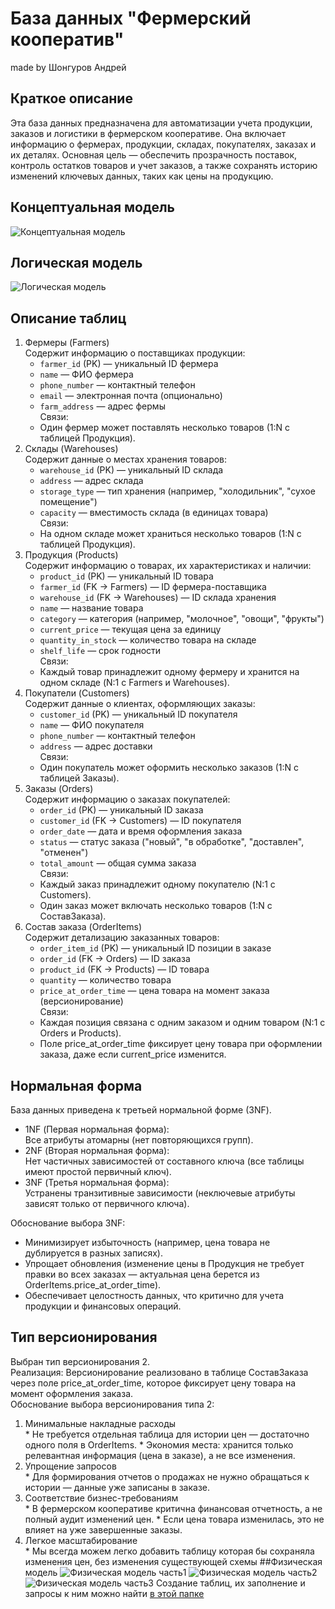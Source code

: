# База данных "Фермерский кооператив"

made by Шонгуров Андрей
## Краткое описание
Эта база данных предназначена для автоматизации учета продукции, заказов и логистики в фермерском кооперативе. Она включает информацию о фермерах, продукции, складах, покупателях, заказах и их деталях. Основная цель — обеспечить прозрачность поставок, контроль остатков товаров и учет заказов, а также сохранять историю изменений ключевых данных, таких как цены на продукцию.
## Концептуальная модель
![Концептуальная модель](https://github.com/user-attachments/assets/ecb0428e-92ab-48d3-875d-d5a78c675ad8)
## Логическая модель
![Логическая модель](https://github.com/user-attachments/assets/bf50c28d-d047-45c5-b882-4fe1bab97f49)
## Описание таблиц
1. Фермеры (Farmers)  
  Содержит информацию о поставщиках продукции:
    * `farmer_id` (PK) — уникальный ID фермера
    * `name` — ФИО фермера
    * `phone_number` — контактный телефон
    * `email` — электронная почта (опционально)
    * `farm_address` — адрес фермы  
  Связи:
   * Один фермер может поставлять несколько товаров (1:N с таблицей Продукция).
2. Склады (Warehouses)  
  Содержит данные о местах хранения товаров:
    * `warehouse_id` (PK) — уникальный ID склада
    * `address` — адрес склада
    * `storage_type` — тип хранения (например, "холодильник", "сухое помещение")
    * `capacity` — вместимость склада (в единицах товара)  
  Связи:
    * На одном складе может храниться несколько товаров (1:N с таблицей Продукция).
3. Продукция (Products)  
  Содержит информацию о товарах, их характеристиках и наличии:
    * `product_id` (PK) — уникальный ID товара
    * `farmer_id` (FK → Farmers) — ID фермера-поставщика
    * `warehouse_id` (FK → Warehouses) — ID склада хранения
    * `name` — название товара
    * `category` — категория (например, "молочное", "овощи", "фрукты")
    * `current_price` — текущая цена за единицу
    * `quantity_in_stock` — количество товара на складе
    * `shelf_life` — срок годности  
  Связи:
    * Каждый товар принадлежит одному фермеру и хранится на одном складе (N:1 с Farmers и Warehouses).
4. Покупатели (Customers)  
  Содержит данные о клиентах, оформляющих заказы:
    * `customer_id` (PK) — уникальный ID покупателя
    * `name` — ФИО покупателя
    * `phone_number` — контактный телефон
    * `address` — адрес доставки  
  Связи:
    * Один покупатель может оформить несколько заказов (1:N с таблицей Заказы).
5. Заказы (Orders)  
  Содержит информацию о заказах покупателей:
    * `order_id` (PK) — уникальный ID заказа
    * `customer_id` (FK → Customers) — ID покупателя
    * `order_date` — дата и время оформления заказа
    * `status` — статус заказа ("новый", "в обработке", "доставлен", "отменен")
    * `total_amount` — общая сумма заказа  
  Связи:
    * Каждый заказ принадлежит одному покупателю (N:1 с Customers).
    * Один заказ может включать несколько товаров (1:N с СоставЗаказа).
6. Состав заказа (OrderItems)  
  Содержит детализацию заказанных товаров:
    * `order_item_id` (PK) — уникальный ID позиции в заказе
    * `order_id` (FK → Orders) — ID заказа
    * `product_id` (FK → Products) — ID товара
    * `quantity` — количество товара
    * `price_at_order_time` — цена товара на момент заказа (версионирование)  
  Связи:
    * Каждая позиция связана с одним заказом и одним товаром (N:1 с Orders и Products).
    * Поле price_at_order_time фиксирует цену товара при оформлении заказа, даже если current_price изменится.

## Нормальная форма
База данных приведена к третьей нормальной форме (3NF).
  * 1NF (Первая нормальная форма):  
    Все атрибуты атомарны (нет повторяющихся групп).
  * 2NF (Вторая нормальная форма):  
    Нет частичных зависимостей от составного ключа (все таблицы имеют простой первичный ключ).
  * 3NF (Третья нормальная форма):  
    Устранены транзитивные зависимости (неключевые атрибуты зависят только от первичного ключа).

Обоснование выбора 3NF:
  - Минимизирует избыточность (например, цена товара не дублируется в разных записях).
  - Упрощает обновления (изменение цены в Продукция не требует правки во всех заказах — актуальная цена берется из OrderItems.price_at_order_time).
  - Обеспечивает целостность данных, что критично для учета продукции и финансовых операций.
## Тип версионирования
Выбран тип версионирования 2.  
Реализация: 
  Версионирование реализовано в таблице СоставЗаказа через поле price_at_order_time, которое фиксирует цену товара на момент оформления заказа.  
Обоснование выбора версионирования типа 2:
  1. Минимальные накладные расходы  
    * Не требуется отдельная таблица для истории цен — достаточно одного поля в OrderItems.
    * Экономия места: хранится только релевантная информация (цена в заказе), а не все изменения.
  2. Упрощение запросов  
    * Для формирования отчетов о продажах не нужно обращаться к истории — данные уже записаны в заказе.
  3. Соответствие бизнес-требованиям  
    * В фермерском кооперативе критична финансовая отчетность, а не полный аудит изменений цен.
    * Если цена товара изменилась, это не влияет на уже завершенные заказы.
  4. Легкое масштабирование  
    * Мы всегда можем легко добавить таблицу которая бы сохраняла изменения цен, без изменения существующей схемы
##Физическая модель
![Физическая модель часть1](https://github.com/user-attachments/assets/f5bc22bd-49c3-4716-8261-03d230163dfa)
![Физическая модель часть2](https://github.com/user-attachments/assets/b06e46bd-570c-4cfc-abcc-89cd3a85f5f8)
![Физическая модель часть3](https://github.com/user-attachments/assets/827b6ef7-8381-40a4-82b6-e6121620ae6e)
Создание таблиц, их заполнение и запросы к ним можно найти [в этой папке](./scripts)
